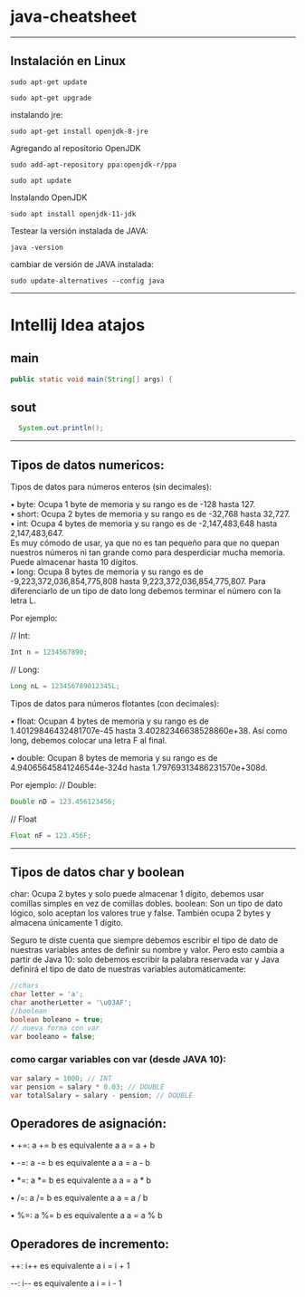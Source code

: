 # java-cheatsheet
 

------------------------------
## Instalación en Linux

```linux
sudo apt-get update
```

```linux
sudo apt-get upgrade
```

instalando jre:
```linux
sudo apt-get install openjdk-8-jre
```

Agregando al repositorio OpenJDK
```linux
sudo add-apt-repository ppa:openjdk-r/ppa
```
```linux
sudo apt update
```

Instalando OpenJDK
```linux
sudo apt install openjdk-11-jdk
```


Testear la versión instalada de JAVA:
```linux
java -version
```

cambiar de versión de JAVA instalada:
```linux
sudo update-alternatives --config java
```
-----------------
# Intellij Idea atajos

## main
```java
public static void main(String[] args) {
```


## sout
```java
  System.out.println();
```

-----------------
## Tipos de datos numericos:
Tipos de datos para números enteros (sin decimales):

• byte: Ocupa 1 byte de memoria y su rango es de -128 hasta 127.	
• short: Ocupa 2 bytes de memoria y su rango es de -32,768 hasta 32,727.	
• int: Ocupa 4 bytes de memoria y su rango es de -2,147,483,648 hasta 2,147,483,647. 	
	Es muy cómodo de usar, ya que no es tan pequeño para que no quepan nuestros números ni tan grande como para desperdiciar mucha memoria. Puede almacenar hasta 10 dígitos.	
• long: Ocupa 8 bytes de memoria y su rango es de -9,223,372,036,854,775,808 hasta 9,223,372,036,854,775,807. Para diferenciarlo de un tipo de dato long debemos terminar el número con la letra L.
	
Por ejemplo:

// Int:
```java
Int n = 1234567890;
```

// Long:
```java
Long nL = 123456789012345L;
```

Tipos de datos para números flotantes (con decimales):

• float: Ocupan 4 bytes de memoria y su rango es de 1.40129846432481707e-45 hasta 3.40282346638528860e+38. Así como long, debemos colocar una letra F al final.
	
• double: Ocupan 8 bytes de memoria y su rango es de 4.94065645841246544e-324d hasta 1.79769313486231570e+308d.
	
Por ejemplo:
// Double:
```java
Double nD = 123.456123456;
```

// Float
```java
Float nF = 123.456F;
```


-----------------
## Tipos de datos char y boolean


char: Ocupa 2 bytes y solo puede almacenar 1 dígito, debemos usar comillas simples en vez de comillas dobles.
boolean: Son un tipo de dato lógico, solo aceptan los valores true y false. También ocupa 2 bytes y almacena únicamente 1 dígito.

Seguro te diste cuenta que siempre debemos escribir el tipo de dato de nuestras variables antes de definir su nombre y valor. Pero esto cambia a partir de Java 10: solo debemos escribir la palabra reservada var y Java definirá el tipo de dato de nuestras variables automáticamente:

```java
//chars
char letter = 'a';
char anotherLetter = '\u03AF';
//boolean
boolean boleano = true;
// nueva forma con var
var booleano = false;
```

### como cargar variables con var (desde JAVA 10):
```java
var salary = 1000; // INT
var pension = salary * 0.03; // DOUBLE
var totalSalary = salary - pension; // DOUBLE
```

## Operadores de asignación:

• +=: a += b es equivalente a a = a + b

• -=: a -= b es equivalente a a = a - b

• *=: a *= b es equivalente a a = a * b

• /=: a /= b es equivalente a a = a / b

• %=: a %= b es equivalente a a = a % b


## Operadores de incremento:
++: i++ es equivalente a i = i + 1

--: i-- es equivalente a i = i - 1


